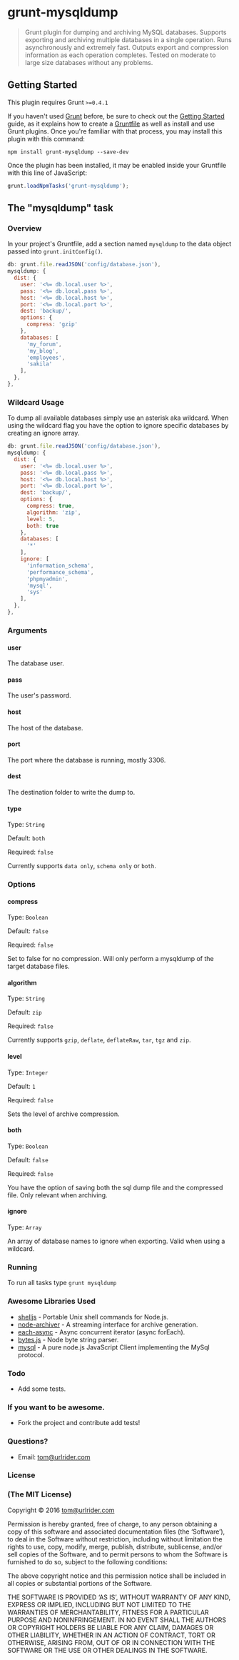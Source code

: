 # grunt-mysqldump

> Grunt plugin for dumping and archiving MySQL databases. Supports exporting and archiving multiple databases in a single operation. Runs asynchronously and extremely fast. Outputs export and compression information as each operation completes. Tested on moderate to large size databases without any problems. 

## Getting Started
This plugin requires Grunt `>=0.4.1`

If you haven't used [Grunt](http://gruntjs.com/) before, be sure to check out the [Getting Started](http://gruntjs.com/getting-started) guide, as it explains how to create a [Gruntfile](http://gruntjs.com/sample-gruntfile) as well as install and use Grunt plugins. Once you're familiar with that process, you may install this plugin with this command:

```shell
npm install grunt-mysqldump --save-dev
```

Once the plugin has been installed, it may be enabled inside your Gruntfile with this line of JavaScript:

```js
grunt.loadNpmTasks('grunt-mysqldump');
```

## The "mysqldump" task

### Overview
In your project's Gruntfile, add a section named `mysqldump` to the data object passed into `grunt.initConfig()`.

```js
db: grunt.file.readJSON('config/database.json'),    
mysqldump: {
  dist: {
    user: '<%= db.local.user %>',
    pass: '<%= db.local.pass %>',
    host: '<%= db.local.host %>',
    port: '<%= db.local.port %>',
    dest: 'backup/',
    options: {
      compress: 'gzip'
    },
    databases: [
      'my_forum',
      'my_blog',
      'employees',
      'sakila'
    ],
  },
},
```

### Wildcard Usage
To dump all available databases simply use an asterisk aka wildcard. When using the wildcard flag you have the option to ignore specific databases by creating an ignore array.

```js
db: grunt.file.readJSON('config/database.json'),    
mysqldump: {
  dist: {
    user: '<%= db.local.user %>',
    pass: '<%= db.local.pass %>',
    host: '<%= db.local.host %>',
    port: '<%= db.local.port %>',
    dest: 'backup/',
    options: {
      compress: true,
      algorithm: 'zip',
      level: 5,
      both: true
    },
    databases: [
      '*'
    ],
    ignore: [
      'information_schema',
      'performance_schema',
      'phpmyadmin',
      'mysql',
      'sys'
    ],
  },
},
```
### Arguments

#### user

The database user.

#### pass

The user's password.

#### host

The host of the database.

#### port

The port where the database is running, mostly 3306.

#### dest

The destination folder to write the dump to.

#### type

Type: `String`

Default: `both`

Required: `false`

Currently supports `data only`, `schema only` or `both`.

### Options

#### compress

Type: `Boolean`

Default: `false`

Required: `false`

Set to false for no compression. Will only perform a mysqldump of the target database files.

#### algorithm

Type: `String`

Default: `zip`

Required: `false`

Currently supports `gzip`, `deflate`, `deflateRaw`, `tar`, `tgz` and `zip`.

#### level

Type: `Integer`

Default: `1`

Required: `false`

Sets the level of archive compression.

#### both

Type: `Boolean`

Default: `false`

Required: `false`

You have the option of saving both the sql dump file and the compressed file. Only relevant when archiving.

#### ignore

Type: `Array`

An array of database names to ignore when exporting. Valid when using a wildcard.

### Running 
To run all tasks type `grunt mysqldump` 

### Awesome Libraries Used

+ [shelljs](https://github.com/arturadib/shelljs) - Portable Unix shell commands for Node.js.
+ [node-archiver](https://github.com/ctalkington/node-archiver) - A streaming interface for archive generation.
+ [each-async](https://github.com/sindresorhus/each-async) - Async concurrent iterator (async forEach).
+ [bytes.js](https://github.com/visionmedia/bytes.js) - Node byte string parser.
+ [mysql](https://github.com/felixge/node-mysql) - A pure node.js JavaScript Client implementing the MySql protocol.

### Todo

- Add some tests.

### If you want to be awesome.

- Fork the project and contribute add tests!

### Questions?

- Email: [tom@urlrider.com](mailto:tom@urlrider.com) 

### License

### (The MIT License)

Copyright © 2016 [tom@urlrider.com](mailto:tom@urlrider.com) 

Permission is hereby granted, free of charge, to any person obtaining a copy of this software and associated documentation files (the ‘Software’), to deal in the Software without restriction, including without limitation the rights to use, copy, modify, merge, publish, distribute, sublicense, and/or sell copies of the Software, and to permit persons to whom the Software is furnished to do so, subject to the following conditions:

The above copyright notice and this permission notice shall be included in all copies or substantial portions of the Software.

THE SOFTWARE IS PROVIDED ‘AS IS’, WITHOUT WARRANTY OF ANY KIND, EXPRESS OR IMPLIED, INCLUDING BUT NOT LIMITED TO THE WARRANTIES OF MERCHANTABILITY, FITNESS FOR A PARTICULAR PURPOSE AND NONINFRINGEMENT. IN NO EVENT SHALL THE AUTHORS OR COPYRIGHT HOLDERS BE LIABLE FOR ANY CLAIM, DAMAGES OR OTHER LIABILITY, WHETHER IN AN ACTION OF CONTRACT, TORT OR OTHERWISE, ARISING FROM, OUT OF OR IN CONNECTION WITH THE SOFTWARE OR THE USE OR OTHER DEALINGS IN THE SOFTWARE.
